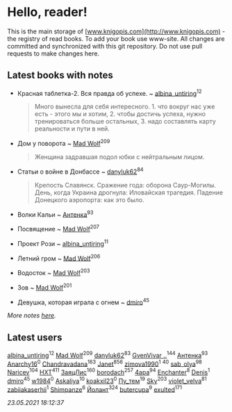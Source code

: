 # Hello, reader!
This is the main storage of [www.knigopis.com](http://www.knigopis.com) - the registry of read books.
To add your book use www-site. All changes are committed and synchronized with this git repository.
Do not use pull requests to make changes here.


## Latest books with notes
* Красная таблетка-2. Вся правда об успехе. ~ [albina_untiring](users/257/2579695-vkontakte)<sup>12</sup>
    > Много вынесла для себя интересного. 1. что вокруг нас уже есть - этого мы и хотим, 2. чтобы достичь успеха, нужно тренироваться больше остальных, 3. надо составлять карту реальности и пути в ней.

* Дом у поворота ~ [Mad Wolf](users/947/94738840-vkontakte)<sup>209</sup>
    > Женщина задравшая подол юбки с нейтральным лицом.

* Статьи о войне в Донбассе ~ [danyluk62](users/374/374149854-vkontakte)<sup>84</sup>
    > Крепость Славянск. Сражение года: оборона Саур-Могилы. День, когда Украина дрогнула: Иловайская трагедия. Падение Донецкого аэропорта: как это было.

* Волки Кальи ~ [Антенка](users/118/118158645037334943900-google)<sup>93</sup>

* Посвящение ~ [Mad Wolf](users/947/94738840-vkontakte)<sup>207</sup>

* Проект Рози ~ [albina_untiring](users/257/2579695-vkontakte)<sup>11</sup>

* Летний гром ~ [Mad Wolf](users/947/94738840-vkontakte)<sup>206</sup>

* Водосток ~ [Mad Wolf](users/947/94738840-vkontakte)<sup>203</sup>

* Зов ~ [Mad Wolf](users/947/94738840-vkontakte)<sup>201</sup>

* Девушка, которая играла с огнем ~ [dmiro](users/571/5714115-vkontakte)<sup>45</sup>


_More notes [here](latest_books_with_notes.md)._


## Latest users
[albina_untiring](users/257/2579695-vkontakte)<sup>12</sup> 
[Mad Wolf](users/947/94738840-vkontakte)<sup>209</sup> 
[danyluk62](users/374/374149854-vkontakte)<sup>83</sup> 
[GvenVivar ..](users/158/158266434925901-facebook)<sup>144</sup> 
[Антенка](users/118/118158645037334943900-google)<sup>93</sup> 
[Anarchy16](users/103/103241427589325528077-google)<sup>0</sup> 
[Chandravadana](users/105/105866022348292919948-google)<sup>163</sup> 
[Janet](users/108/108113656204404967440-google)<sup>856</sup> 
[zimova1990](users/111/111025093-yandex)<sup>1</sup> 
[](users/153/1537586159620888-facebook)<sup>40</sup> 
[sab_olya](users/139/139338401-vkontakte)<sup>98</sup> 
[Naricev](users/107/107090515204537133928-google)<sup>104</sup> 
[HXT](users/100/100002563462782-facebook)<sup>411</sup> 
[ЗаяцЛис](users/112/112388384595246311466-google)<sup>160</sup> 
[borodach](users/157/15706320-vkontakte)<sup>257</sup> 
[4apa](users/117/117392596378069249667-google)<sup>94</sup> 
[Enchanter](users/100/100275284640928997494-google)<sup>8</sup> 
[Denis](users/100/100001355756908-facebook)<sup>1</sup> 
[dmiro](users/571/5714115-vkontakte)<sup>45</sup> 
[w1984](users/107/107323625212383253068-google)<sup>0</sup> 
[Askaliya](users/326/326783541-vkontakte)<sup>10</sup> 
[koakxil23](users/513/513268475-yandex)<sup>0</sup> 
[Пу_тем](users/344/3448154788585127-facebook)<sup>19</sup> 
[Sky](users/118/118049897850017649660-googleplus)<sup>203</sup> 
[violet_velva](users/116/116961712580551399099-google)<sup>81</sup> 
[zabiiakaserhii](users/100/100986570544775597300-google)<sup>1</sup> 
[Shimpanze](users/108/108324375224819470216-google)<sup>6</sup> 
[Йолант](users/104/104690883692185089260-google)<sup>324</sup> 
[butercupa](users/193/193697993-vkontakte)<sup>9</sup> 
[exulted](users/100/100599204551896265722-google)<sup>171</sup> 


_23.05.2021 18:12:37_
